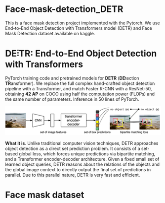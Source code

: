 # Face-mask-detection_DETR
This is a face mask detection project implemented with the Pytorch. We use  End-to-End Object Detection with Transformers model (DETR) and Face Mask Detection dataset available on kaggle.

**DE⫶TR**: End-to-End Object Detection with Transformers
========

PyTorch training code and pretrained models for **DETR** (**DE**tection **TR**ansformer).
We replace the full complex hand-crafted object detection pipeline with a Transformer, and match Faster R-CNN with a ResNet-50, obtaining **42 AP** on COCO using half the computation power (FLOPs) and the same number of parameters. Inference in 50 lines of PyTorch.

![DETR](https://github.com/facebookresearch/detr/raw/main/.github/DETR.png)

**What it is**. Unlike traditional computer vision techniques, DETR approaches object detection as a direct set prediction problem. It consists of a set-based global loss, which forces unique predictions via bipartite matching, and a Transformer encoder-decoder architecture. 
Given a fixed small set of learned object queries, DETR reasons about the relations of the objects and the global image context to directly output the final set of predictions in parallel. Due to this parallel nature, DETR is very fast and efficient.

# Face mask dataset
